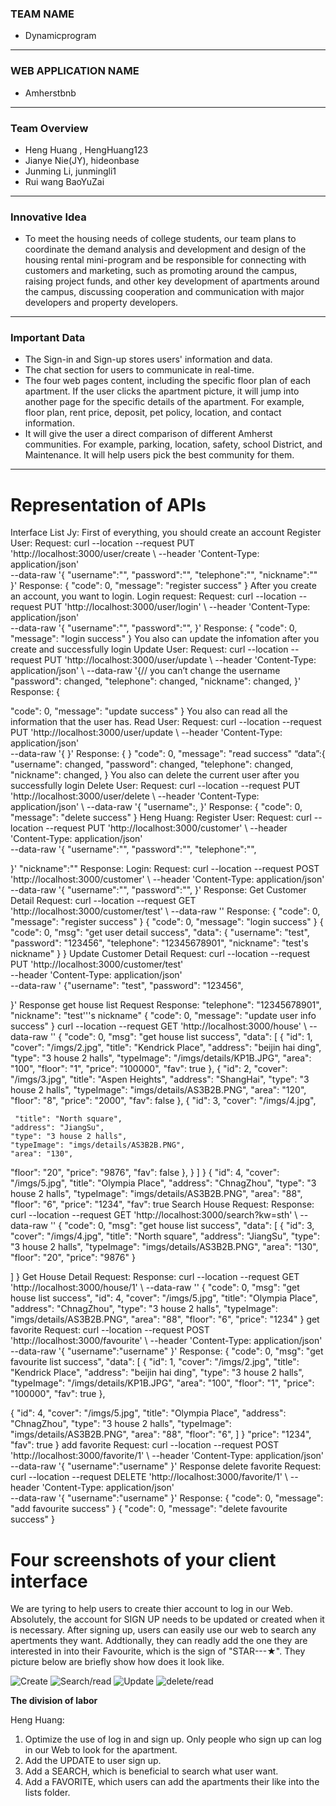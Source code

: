 ### TEAM NAME
* Dynamicprogram
---
### WEB APPLICATION NAME
* Amherstbnb
---
### Team Overview
* Heng Huang , HengHuang123
* Jianye Nie(JY), hideonbase
* Junming Li, junmingli1
* Rui wang BaoYuZai
---
### Innovative Idea
* To meet the housing needs of college students, our team plans to coordinate the demand analysis and development and design of the housing rental mini-program and be responsible for connecting with customers and marketing, such as promoting around the campus, raising project funds, and other key development of apartments around the campus, discussing cooperation and communication with major developers and property developers.
---
### Important Data
* The Sign-in and Sign-up stores users' information and data.
* The chat section for users to communicate in real-time.
* The four web pages content, including the specific floor plan of each apartment. If the user clicks the apartment picture, it will jump into another page for the specific details of the apartment. For example, floor plan, rent price, deposit, pet policy, location, and contact information.
* It will give the user a direct comparison of different Amherst communities. For example, parking, location, safety, school District, and Maintenance. It will help users pick the best community for them.
---

# Representation of APIs 
Interface List
Jy:
 First of everything, you should create an account
Register User: Request: curl --location --request PUT 'http://localhost:3000/user/create \ --header 'Content-Type: application/json' \
 --data-raw '{ "username":"",
"password":"", "telephone":"", "nickname":""
}' Response: {
"code": 0,
"message": "register success" }
After you create an account, you want to login.
Login request: Request: curl --location --request PUT 'http://localhost:3000/user/login' \ --header 'Content-Type: application/json' \
 --data-raw '{ "username":"", "password":"", }' Response: {
"code": 0,
"message": "login success" }
You also can update the infomation after you create and successfully login
Update User: Request: curl --location --request PUT
 'http://localhost:3000/user/update \ --header 'Content-Type: application/json' \ --data-raw '{// you can’t change the username "password": changed,
 "telephone": changed, "nickname": changed, }' Response: {

 "code": 0,
"message": "update success" }
You also can read all the information that the user has.
Read User: Request: curl --location --request PUT 'http://localhost:3000/user/update \ --header 'Content-Type: application/json' \
--data-raw '{ }'
 Response: { }
"code": 0,
"message": "read success" “data”:{
"username": changed,
"password": changed, "telephone": changed, "nickname": changed, }
You also can delete the current user after you successfully login
Delete User: Request: curl --location --request PUT 'http://localhost:3000/user/delete
 \ --header 'Content-Type: application/json' \ --data-raw '{ "username":,
}' Response: {
"code": 0,
"message": "delete success" }
Heng Huang:
Register User: Request:
 curl --location --request PUT 'http://localhost:3000/customer' \ --header 'Content-Type: application/json' \
--data-raw '{
 "username":"",
"password":"",
"telephone":"",

 }'
"nickname":""
Response:
Login:
Request:
curl --location --request POST 'http://localhost:3000/customer' \ --header 'Content-Type: application/json' \
--data-raw '{
"username":"", "password":"",
}' Response:
Get Customer Detail
Request:
curl --location --request GET 'http://localhost:3000/customer/test' \ --data-raw ''
Response:
 {
"code": 0,
"message": "register success" }
 {
"code": 0,
"message": "login success" }
 {
"code": 0,
    "msg": "get user detail success",
    "data": {
"username": "test", "password": "123456", "telephone": "12345678901", "nickname": "test's nickname"
}
 }
Update Customer Detail Request:
 curl --location --request PUT 'http://localhost:3000/customer/test' \
 --header 'Content-Type: application/json' \
--data-raw ' {"username": "test",
        "password": "123456",

 }'
Response
get house list Request
Response:
"telephone": "12345678901", "nickname": "test'\''s nickname"
 {
"code": 0,
"message": "update user info success" }
 curl --location --request GET 'http://localhost:3000/house' \ --data-raw ''
{
"code": 0,
    "msg": "get house list success",
    "data": [
{
"id": 1,
            "cover": "/imgs/2.jpg",
            "title": "Kendrick Place",
            "address": "beijin hai ding",
            "type": "3 house 2 halls",
            "typeImage": "/imgs/details/KP1B.JPG",
            "area": "100",
  "floor": "1", "price": "100000", "fav": true
}, {
"id": 2,
"cover": "/imgs/3.jpg",
"title": "Aspen Heights",
"address": "ShangHai",
"type": "3 house 2 halls",
"typeImage": "imgs/details/AS3B2B.PNG",
 "area": "120", "floor": "8", "price": "2000", "fav": false
},
 {
"id": 3,
    "cover": "/imgs/4.jpg",

     "title": "North square",
    "address": "JiangSu",
    "type": "3 house 2 halls",
    "typeImage": "imgs/details/AS3B2B.PNG",
    "area": "130",
"floor": "20", "price": "9876", "fav": false
},
 } ]
}
{
"id": 4,
"cover": "/imgs/5.jpg",
"title": "Olympia Place",
"address": "ChnagZhou",
"type": "3 house 2 halls",
"typeImage": "imgs/details/AS3B2B.PNG",
"area": "88",
"floor": "6", "price": "1234", "fav": true
Search House Request:
Response:
 curl --location --request GET 'http://localhost:3000/search?kw=sth' \ --data-raw ''
 {
"code": 0,
    "msg": "get house list success",
    "data": [
{
"id": 3,
            "cover": "/imgs/4.jpg",
 "title": "North square",
"address": "JiangSu",
"type": "3 house 2 halls",
"typeImage": "imgs/details/AS3B2B.PNG",
"area": "130",
     "floor": "20",
    "price": "9876"
}

 ] }
Get House Detail Request:
Response:
 curl --location --request GET 'http://localhost:3000/house/1' \ --data-raw ''
 {
"code": 0,
     "msg": "get house list success",
    "id": 4,
    "cover": "/imgs/5.jpg",
    "title": "Olympia Place",
    "address": "ChnagZhou",
"type": "3 house 2 halls", "typeImage": "imgs/details/AS3B2B.PNG", "area": "88",
"floor": "6",
"price": "1234"
}
get favorite
Request:
curl --location --request POST 'http://localhost:3000/favourite' \ --header 'Content-Type: application/json' \
--data-raw '{
"username":"username" }'
Response:
 {
"code": 0,
    "msg": "get favourite list success",
    "data": [
{
"id": 1,
            "cover": "/imgs/2.jpg",
            "title": "Kendrick Place",
 "address": "beijin hai ding",
"type": "3 house 2 halls",
"typeImage": "/imgs/details/KP1B.JPG",
"area": "100",
"floor": "1",
     "price": "100000",
"fav": true },

 {
"id": 4,
    "cover": "/imgs/5.jpg",
    "title": "Olympia Place",
    "address": "ChnagZhou",
    "type": "3 house 2 halls",
    "typeImage": "imgs/details/AS3B2B.PNG",
    "area": "88",
    "floor": "6",
 ] }
    "price": "1234",
"fav": true }
add favorite
Request:
curl --location --request POST 'http://localhost:3000/favorite/1' \ --header 'Content-Type: application/json' \
--data-raw '{
"username":"username" }'
Response
delete favorite
Request:
curl --location --request DELETE 'http://localhost:3000/favorite/1' \ --header 'Content-Type: application/json' \
--data-raw '{
"username":"username" }'
Response:
 {
"code": 0,
"message": "add favourite success"
 }
 {
 "code": 0,
"message": "delete favourite success" }


# Four screenshots of your client interface 
We are tyring to help users to create thier account to log in our Web. Absolutely, the account for SIGN UP needs to be updated or created when it is necessary. After signing up, users can easily use our web to search any apertments they want. Addtionally, they can readly add the one they are interested in into their Favourite, which is the sign of "STAR---★". They picture below are briefly show how does it look like.

![Create](https://user-images.githubusercontent.com/73546677/163453778-ab960f2b-1df1-4d53-b2b1-05150b8ec7db.png)
![Search/read](https://user-images.githubusercontent.com/73546677/163453780-90c1a14c-b89d-4c88-8931-df055e4855da.png)
![Update](https://user-images.githubusercontent.com/73546677/163453784-84db3c39-dd49-45b1-b6a1-31aa6043dd8f.png)
![delete/read](https://user-images.githubusercontent.com/73546677/163453787-40a3405e-5e12-49b6-a954-ca5c2d93e330.png)

**The division of labor**

Heng Huang: 
1. Optimize the use of log in and sign up. Only people who sign up can log in our Web to look for the apartment. 
2. Add the UPDATE to user sign up.
3. Add a SEARCH, which is beneficial to search what user want.
4. Add a FAVORITE, which users can add the apartments their like into the lists folder.
 
